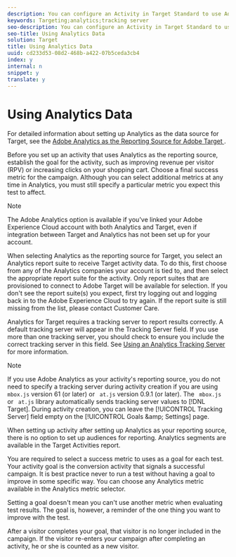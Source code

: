 ```yaml
---
description: You can configure an Activity in Target Standard to use Adobe Analytics as the reporting source (A4T).
keywords: Targeting;analytics;tracking server
seo-description: You can configure an Activity in Target Standard to use Adobe Analytics as the reporting source (A4T).
seo-title: Using Analytics Data
solution: Target
title: Using Analytics Data
uuid: cd233d53-08d2-468b-a422-07b5ceda3cb4
index: y
internal: n
snippet: y
translate: y
---
```


# Using Analytics Data

For detailed information about setting up Analytics as the data source for Target, see the [ Adobe Analytics as the Reporting Source for Adobe Target ](https://marketing.adobe.com/resources/help/en_US/target/a4t/a4t.html). 

Before you set up an activity that uses Analytics as the reporting source, establish the goal for the activity, such as improving revenue per visitor (RPV) or increasing clicks on your shopping cart. Choose a final success metric for the campaign. Although you can select additional metrics at any time in Analytics, you must still specify a particular metric you expect this test to affect. 


>[!NOTE]
>
>The Adobe Analytics option is available if you've linked your Adobe Experience Cloud account with both Analytics and Target, even if integration between Target and Analytics has not been set up for your account.



When selecting Analytics as the reporting source for Target, you select an Analytics report suite to receive Target activity data. To do this, first choose from any of the Analytics companies your account is tied to, and then select the appropriate report suite for the activity. Only report suites that are provisioned to connect to Adobe Target will be available for selection. If you don't see the report suite(s) you expect, first try logging out and logging back in to the Adobe Experience Cloud to try again. If the report suite is still missing from the list, please contact Customer Care. 

Analytics for Target requires a tracking server to report results correctly. A default tracking server will appear in the Tracking Server field. If you use more than one tracking server, you should check to ensure you include the correct tracking server in this field. See [ Using an Analytics Tracking Server ](t_analytics_tracking_server.md#task_72077BA7E93C4A65A715A18F32228823) for more information. 


>[!NOTE]
>
>If you use Adobe Analytics as your activity's reporting source, you do not need to specify a tracking server during activity creation if you are using ` mbox.js` version 61 (or later) or ` at.js` version 0.9.1 (or later). The ` mbox.js` or ` at.js` library automatically sends tracking server values to [!DNL  Target]. During activity creation, you can leave the [!UICONTROL  Tracking Server] field empty on the [!UICONTROL  Goals &amp;amp; Settings] page. 



When setting up activity after setting up Analytics as your reporting source, there is no option to set up audiences for reporting. Analytics segments are available in the Target Activities report. 

You are required to select a success metric to uses as a goal for each test. Your activity goal is the conversion activity that signals a successful campaign. It is best practice never to run a test without having a goal to improve in some specific way. You can choose any Analytics metric available in the Analytics metric selector. 

Setting a goal doesn't mean you can't use another metric when evaluating test results. The goal is, however, a reminder of the one thing you want to improve with the test. 

After a visitor completes your goal, that visitor is no longer included in the campaign. If the visitor re-enters your campaign after completing an activity, he or she is counted as a new visitor. 
